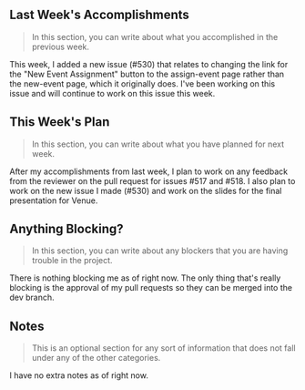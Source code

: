 ## Last Week's Accomplishments

> In this section, you can write about what you accomplished in the previous week.

This week, I added a new issue (#530) that relates to changing the link for the "New Event Assignment" button to the assign-event page
rather than the new-event page, which it originally does. I've been working on this issue and will continue to work on this issue
this week.

## This Week's Plan

> In this section, you can write about what you have planned for next week.

After my accomplishments from last week, I plan to work on any feedback from the reviewer on the pull request for issues #517 and #518. 
I also plan to work on the new issue I made (#530) and work on the slides for the final presentation for Venue.

## Anything Blocking?

> In this section, you can write about any blockers that you are having trouble in the project.

There is nothing blocking me as of right now. The only thing that's really blocking is the approval of my pull requests so they can be merged
into the dev branch.

## Notes

> This is an optional section for any sort of information that does not fall under any of the other categories.

I have no extra notes as of right now.
